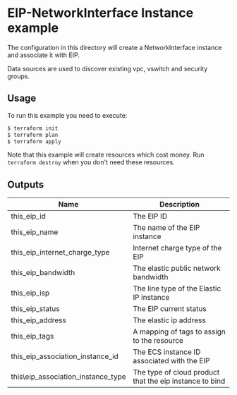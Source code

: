 # EIP-NetworkInterface Instance example

The configuration in this directory will create a NetworkInterface instance and associate it with EIP.

Data sources are used to discover existing vpc, vswitch and security groups.


## Usage

To run this example you need to execute:

```bash
$ terraform init
$ terraform plan
$ terraform apply
```

Note that this example will create resources which cost money. Run `terraform destroy` when you don't need these resources.

<!-- BEGINNING OF PRE-COMMIT-TERRAFORM DOCS HOOK -->
## Outputs

| Name | Description |
|------|-------------|
| this\_eip\_id | The EIP ID |
| this\_eip\_name | The name of the EIP instance |
| this\_eip\_internet_charge_type | Internet charge type of the EIP |
| this\_eip\_bandwidth | The elastic public network bandwidth |
| this\_eip\_isp | The line type of the Elastic IP instance |
| this\_eip\_status | The EIP current status |
| this\_eip\_address | The elastic ip address |
| this\_eip\_tags | A mapping of tags to assign to the resource |
| this\_eip\_association_instance_id | The ECS instance ID associated with the EIP |
| this\eip\_association_instance_type | The type of cloud product that the eip instance to bind |

<!-- END OF PRE-COMMIT-TERRAFORM DOCS HOOK -->